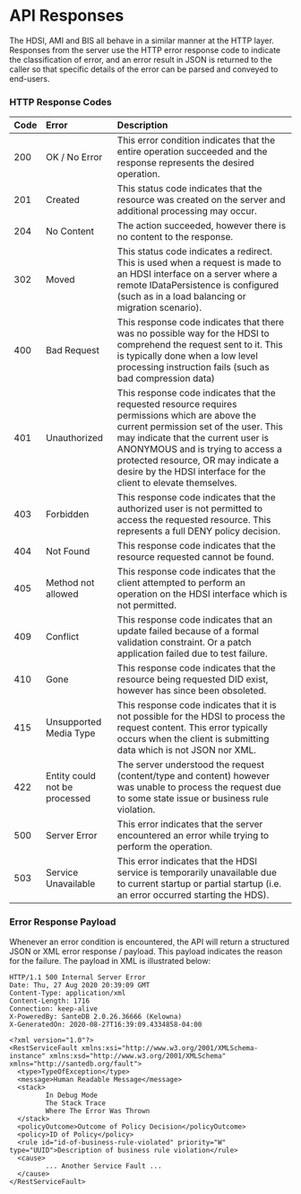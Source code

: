 # API Responses

The HDSI, AMI and BIS all behave in a similar manner at the HTTP layer. Responses from the server use the HTTP error response code to indicate the classification of error, and an error result in JSON is returned to the caller so that specific details of the error can be parsed and conveyed to end-users.

### HTTP Response Codes

| **Code** | **Error** | **Description** |
| :--- | :--- | :--- |
| 200 | OK / No Error | This error condition indicates that the entire operation succeeded and the response represents the desired operation. |
| 201 | Created | This status code indicates that the resource was created on the server and additional processing may occur. |
| 204 | No Content | The action succeeded, however there is no content to the response. |
| 302 | Moved | This status code indicates a redirect. This is used when a request is made to an HDSI interface on a server where a remote IDataPersistence is configured \(such as in a load balancing or migration scenario\). |
| 400 | Bad Request | This response code indicates that there was no possible way for the HDSI to comprehend the request sent to it. This is typically done when a low level processing instruction fails \(such as bad compression data\) |
| 401 | Unauthorized | This response code indicates that the requested resource requires permissions which are above the current permission set of the user. This may indicate that the current user is ANONYMOUS and is trying to access a protected resource, OR may indicate a desire by the HDSI interface for the client to elevate themselves. |
| 403 | Forbidden | This response code indicates that the authorized user is not permitted to access the requested resource. This represents a full DENY policy decision. |
| 404 | Not Found | This response code indicates that the resource requested cannot be found. |
| 405 | Method not allowed | This response code indicates that the client attempted to perform an operation on the HDSI interface which is not permitted. |
| 409 | Conflict | This response code indicates that an update failed because of a formal validation constraint. Or a patch application failed due to test failure. |
| 410 | Gone | This response code indicates that the resource being requested DID exist, however has since been obsoleted. |
| 415 | Unsupported Media Type | This response code indicates that it is not possible for the HDSI to process the request content. This error typically occurs when the client is submitting data which is not JSON nor XML. |
| 422 | Entity could not be processed | The server understood the request \(content/type and content\) however was unable to process the request due to some state issue or business rule violation. |
| 500 | Server Error | This error indicates that the server encountered an error while trying to perform the operation. |
| 503 | Service Unavailable | This error indicates that the HDSI service is temporarily unavailable due to current startup or partial startup \(i.e. an error occurred starting the HDS\). |

### Error Response Payload

Whenever an error condition is encountered, the API will return a structured JSON or XML error response / payload. This payload indicates the reason for the failure. The payload in XML is illustrated below:

```markup
HTTP/1.1 500 Internal Server Error
Date: Thu, 27 Aug 2020 20:39:09 GMT
Content-Type: application/xml
Content-Length: 1716
Connection: keep-alive
X-PoweredBy: SanteDB 2.0.26.36666 (Kelowna)
X-GeneratedOn: 2020-08-27T16:39:09.4334858-04:00

<?xml version="1.0"?>
<RestServiceFault xmlns:xsi="http://www.w3.org/2001/XMLSchema-instance" xmlns:xsd="http://www.w3.org/2001/XMLSchema" xmlns="http://santedb.org/fault">
  <type>TypeOfException</type>
  <message>Human Readable Message</message>
  <stack>
         In Debug Mode
         The Stack Trace
         Where The Error Was Thrown
  </stack>
  <policyOutcome>Outcome of Policy Decision</policyOutcome>
  <policy>ID of Policy</policy>
  <rule id="id-of-business-rule-violated" priority="W" type="UUID">Description of business rule violation</rule>
  <cause>
         ... Another Service Fault ...
  </cause>
</RestServiceFault>
```

